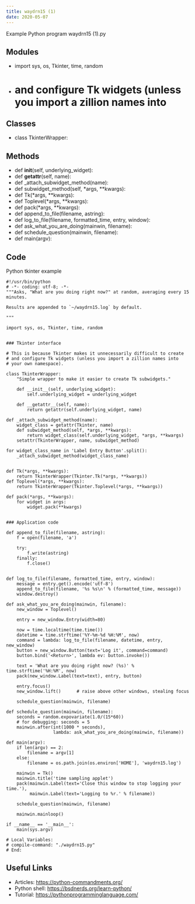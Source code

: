 ```yaml
---
title: waydrn15 (1)
date: 2020-05-07
---
```

Example Python program waydrn15 (1).py

## Modules

* import sys, os, Tkinter, time, random
* # and configure Tk widgets (unless you import a zillion names into

## Classes

* class TkinterWrapper:

## Methods

* def __init__(self, underlying_widget):
* def __getattr__(self, name):
* def _attach_subwidget_method(name):
* def subwidget_method(self, *args, **kwargs):
* def Tk(*args, **kwargs):
* def Toplevel(*args, **kwargs):
* def pack(*args, **kwargs):
* def append_to_file(filename, astring):
* def log_to_file(filename, formatted_time, entry, window):
* def ask_what_you_are_doing(mainwin, filename):
* def schedule_question(mainwin, filename):
* def main(argv):

## Code

Python tkinter example

    #!/usr/bin/python
    # -*- coding: utf-8; -*-
    """Asks, "What are you doing right now?" at random, averaging every 15 minutes.
    
    Results are appended to `~/waydrn15.log` by default.
    
    """
    
    import sys, os, Tkinter, time, random
    
    
    ### Tkinter interface
    
    # This is because Tkinter makes it unnecessarily difficult to create
    # and configure Tk widgets (unless you import a zillion names into
    # your own namespace).
    
    class TkinterWrapper:
        "Simple wrapper to make it easier to create Tk subwidgets."
    
        def __init__(self, underlying_widget):
            self.underlying_widget = underlying_widget
    
        def __getattr__(self, name):
            return getattr(self.underlying_widget, name)
    
    def _attach_subwidget_method(name):
        widget_class = getattr(Tkinter, name)
        def subwidget_method(self, *args, **kwargs):
            return widget_class(self.underlying_widget, *args, **kwargs)
        setattr(TkinterWrapper, name, subwidget_method)
    
    for widget_class_name in 'Label Entry Button'.split():
        _attach_subwidget_method(widget_class_name)
    
    
    def Tk(*args, **kwargs):
        return TkinterWrapper(Tkinter.Tk(*args, **kwargs))
    def Toplevel(*args, **kwargs):
        return TkinterWrapper(Tkinter.Toplevel(*args, **kwargs))
    
    def pack(*args, **kwargs):
        for widget in args:
            widget.pack(**kwargs)
    
    
    ### Application code
    
    def append_to_file(filename, astring):
        f = open(filename, 'a')
    
        try:
            f.write(astring)
        finally:
            f.close()
        
    
    def log_to_file(filename, formatted_time, entry, window):
        message = entry.get().encode('utf-8')
        append_to_file(filename, '%s %s\n' % (formatted_time, message))
        window.destroy()
    
    def ask_what_you_are_doing(mainwin, filename):
        new_window = Toplevel()
    
        entry = new_window.Entry(width=80)
    
        now = time.localtime(time.time())
        datetime = time.strftime('%Y-%m-%d %H:%M', now)
        command = lambda: log_to_file(filename, datetime, entry, new_window)
        button = new_window.Button(text='Log it', command=command)
        button.bind('<Return>', lambda ev: button.invoke())
    
        text = 'What are you doing right now? (%s)' % time.strftime('%H:%M', now)
        pack(new_window.Label(text=text), entry, button)
    
        entry.focus()
        new_window.lift()      # raise above other windows, stealing focus
    
        schedule_question(mainwin, filename)
    
    def schedule_question(mainwin, filename):
        seconds = random.expovariate(1.0/(15*60))
        # for debugging: seconds = 5
        mainwin.after(int(1000 * seconds),
                      lambda: ask_what_you_are_doing(mainwin, filename))
    
    def main(argv):
        if len(argv) == 2:
            filename = argv[1]
        else:
            filename = os.path.join(os.environ['HOME'], 'waydrn15.log')
        
        mainwin = Tk()
        mainwin.title('time sampling applet')
        pack(mainwin.Label(text='Close this window to stop logging your time.'),
             mainwin.Label(text='Logging to %r.' % filename))
    
        schedule_question(mainwin, filename)
    
        mainwin.mainloop()
    
    if __name__ == '__main__':
        main(sys.argv)
    
    # Local Variables:
    # compile-command: "./waydrn15.py"
    # End:
    

## Useful Links

- Articles: https://python-commandments.org/
- Python shell: https://bsdnerds.org/learn-python/
- Tutorial: https://pythonprogramminglanguage.com/
